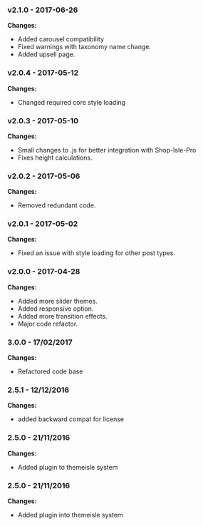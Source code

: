 
 ### v2.1.0 - 2017-06-26 
 **Changes:** 
 * Added carousel compatibility
* Fixed warnings with taxonomy name change.
* Added upsell page.
 
 ### v2.0.4 - 2017-05-12 
 **Changes:** 
 - Changed required core style loading
 
 ### v2.0.3 - 2017-05-10 
 **Changes:** 
 - Small changes to .js for better integration with Shop-Isle-Pro
- Fixes height calculations.
 
 ### v2.0.2 - 2017-05-06 
 **Changes:** 
 - Removed redundant code.
 ### v2.0.1 - 2017-05-02

**Changes:**

- Fixed an issue with style loading for other post types.

### v2.0.0 - 2017-04-28  

**Changes:** 
 
- Added more slider themes.
- Added responsive option.
- Added more transition effects.
- Major code refactor.
 
### 3.0.0 - 17/02/2017

**Changes:**

- Refactored code base

### 2.5.1 - 12/12/2016

**Changes:** 

- added backward compat for license


### 2.5.0 - 21/11/2016

**Changes:** 

- Added plugin to themeisle system


### 2.5.0 - 21/11/2016

**Changes:** 

- Added plugin into themeisle system
